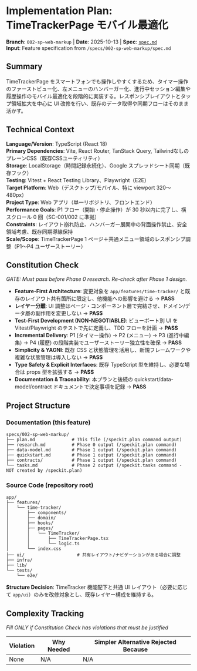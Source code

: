 # Implementation Plan: TimeTrackerPage モバイル最適化

**Branch**: `002-sp-web-markup` | **Date**: 2025-10-13 | **Spec**: [`spec.md`](../002-sp-web-markup/spec.md)  
**Input**: Feature specification from `/specs/002-sp-web-markup/spec.md`

## Summary

TimeTrackerPage をスマートフォンでも操作しやすくするため、タイマー操作のファーストビュー化、左メニューのハンバーガー化、進行中セッション編集や履歴操作のモバイル最適化を段階的に実装する。レスポンシブレイアウトとタップ領域拡大を中心に UI 改修を行い、既存のデータ取得や同期フローはそのまま活かす。

## Technical Context

**Language/Version**: TypeScript (React 18)  
**Primary Dependencies**: Vite, React Router, TanStack Query, TailwindなしのプレーンCSS（既存CSSユーティリティ）  
**Storage**: LocalStorage（時間記録永続化）、Google スプレッドシート同期（既存フック）  
**Testing**: Vitest + React Testing Library、Playwright（E2E）  
**Target Platform**: Web（デスクトップ/モバイル、特に viewport 320〜480px）  
**Project Type**: Web アプリ（単一リポジトリ、フロントエンド）  
**Performance Goals**: P1 フロー（開始・停止操作）が 30 秒以内に完了し、横スクロール 0 回（SC-001/002 に準拠）  
**Constraints**: レイアウト崩れ防止、ハンバーガー展開中の背面操作禁止、安全領域考慮、既存同期導線保持  
**Scale/Scope**: TimeTrackerPage 1 ページ＋共通メニュー領域のレスポンシブ調整（P1〜P4 ユーザーストーリー）

## Constitution Check

*GATE: Must pass before Phase 0 research. Re-check after Phase 1 design.*

- **Feature-First Architecture**: 変更対象を `app/features/time-tracker/` と既存のレイアウト共有箇所に限定し、他機能への影響を避ける → **PASS**
- **レイヤー分離**: UI 調整はページ・コンポーネント層で完結させ、ドメイン/データ層の副作用を変更しない → **PASS**
- **Test-First Development (NON-NEGOTIABLE)**: ビューポート別 UI を Vitest/Playwright のテストで先に定義し、TDD フローを計画 → **PASS**
- **Incremental Delivery**: P1 (タイマー操作) → P2 (メニュー) → P3 (進行中編集) → P4 (履歴) の段階実装でユーザーストーリー独立性を確保 → **PASS**
- **Simplicity & YAGNI**: 既存 CSS と状態管理を活用し、新規フレームワークや複雑な状態管理は導入しない → **PASS**
- **Type Safety & Explicit Interfaces**: 既存 TypeScript 型を維持し、必要な場合は props 型を拡張する → **PASS**
- **Documentation & Traceability**: 本プランと後続の quickstart/data-model/contract ドキュメントで決定事項を記録 → **PASS**

## Project Structure

### Documentation (this feature)

```
specs/002-sp-web-markup/
├── plan.md              # This file (/speckit.plan command output)
├── research.md          # Phase 0 output (/speckit.plan command)
├── data-model.md        # Phase 1 output (/speckit.plan command)
├── quickstart.md        # Phase 1 output (/speckit.plan command)
├── contracts/           # Phase 1 output (/speckit.plan command)
└── tasks.md             # Phase 2 output (/speckit.tasks command - NOT created by /speckit.plan)
```

### Source Code (repository root)

```
app/
├── features/
│   └── time-tracker/
│       ├── components/
│       ├── domain/
│       ├── hooks/
│       ├── pages/
│       │   └── TimeTracker/
│       │       ├── TimeTrackerPage.tsx
│       │       └── logic.ts
│       └── index.css
├── ui/                    # 共有レイアウト/ナビゲーションがある場合に調整
├── infra/
├── lib/
└── tests/
    └── e2e/
```

**Structure Decision**: TimeTracker 機能配下と共通 UI レイアウト（必要に応じて `app/ui`）のみを改修対象とし、既存レイヤー構成を維持する。

## Complexity Tracking

*Fill ONLY if Constitution Check has violations that must be justified*

| Violation | Why Needed | Simpler Alternative Rejected Because |
|-----------|------------|-------------------------------------|
| None | N/A | N/A |
